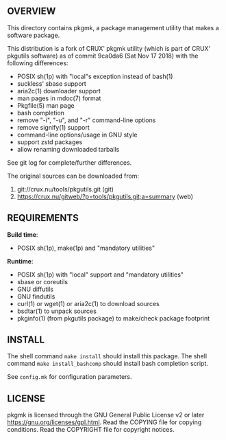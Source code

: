 OVERVIEW
--------
This directory contains pkgmk, a package management utility that makes
a software package.

This distribution is a fork of CRUX' pkgmk utility (which is part of
CRUX' pkgutils software) as of commit 9ca0da6 (Sat Nov 17 2018) with
the following differences:
- POSIX sh(1p) with "local"s exception instead of bash(1)
- suckless' sbase support
- aria2c(1) downloader support
- man pages in mdoc(7) format
- Pkgfile(5) man page
- bash completion
- remove "-i", "-u", and "-r" command-line options
- remove signify(1) support
- command-line options/usage in GNU style
- support zstd packages
- allow renaming downloaded tarballs

See git log for complete/further differences.

The original sources can be downloaded from:
1. git://crux.nu/tools/pkgutils.git                        (git)
2. https://crux.nu/gitweb/?p=tools/pkgutils.git;a=summary  (web)


REQUIREMENTS
------------
**Build time**:
- POSIX sh(1p), make(1p) and "mandatory utilities"

**Runtime**:
- POSIX sh(1p) with "local" support and "mandatory utilities"
- sbase or coreutils
- GNU diffutils
- GNU findutils
- curl(1) or wget(1) or aria2c(1) to download sources
- bsdtar(1) to unpack sources
- pkginfo(1) (from pkgutils package) to make/check package footprint


INSTALL
-------
The shell command `make install` should install this package.  The
shell command `make install_bashcomp` should install bash completion
script.

See `config.mk` for configuration parameters.


LICENSE
-------
pkgmk is licensed through the GNU General Public License v2 or later
<https://gnu.org/licenses/gpl.html>.
Read the COPYING file for copying conditions.
Read the COPYRIGHT file for copyright notices.
